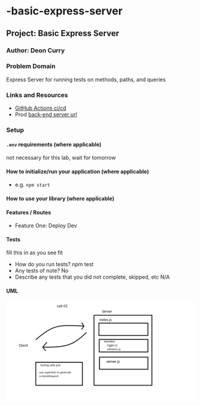 # -basic-express-server


## Project: Basic Express Server

### Author: Deon Curry

### Problem Domain

Express Server for running tests on methods, paths, and queries

### Links and Resources

- [GitHub Actions ci/cd](https://github.com/Curryfrom3/-basic-express-server/actions)
- Prod [back-end server url](https://server-deployment-practice-prod-czdo.onrender.com/)

### Setup

#### `.env` requirements (where applicable)

not necessary for this lab, wait for tomorrow

#### How to initialize/run your application (where applicable)

- e.g. `npm start`

#### How to use your library (where applicable)

#### Features / Routes

- Feature One: Deploy Dev

#### Tests

fill this in as you see fit
- How do you run tests?
npm test
- Any tests of note?
No
- Describe any tests that you did not complete, skipped, etc
N/A

#### UML

![Lab-02 UML](assets/lab-02-uml.png)
